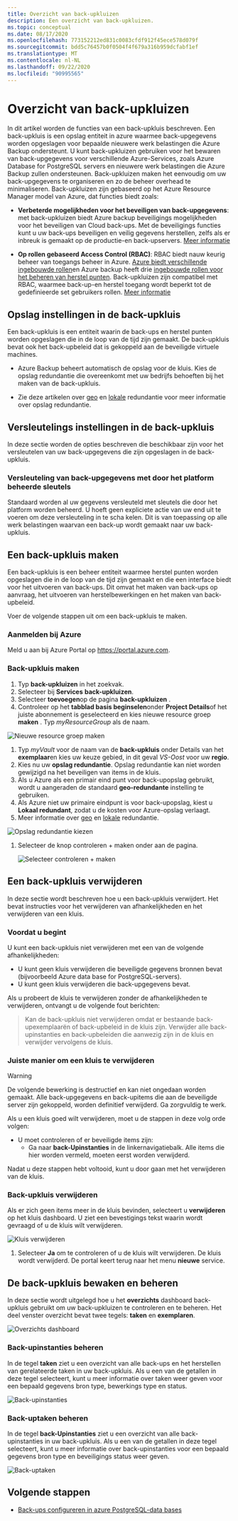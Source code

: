 ```yaml
---
title: Overzicht van back-upkluizen
description: Een overzicht van back-upkluizen.
ms.topic: conceptual
ms.date: 08/17/2020
ms.openlocfilehash: 773152212ed831c0083cfdf912f45ece578d079f
ms.sourcegitcommit: bdd5c76457b0f0504f4f679a316b959dcfabf1ef
ms.translationtype: MT
ms.contentlocale: nl-NL
ms.lasthandoff: 09/22/2020
ms.locfileid: "90995565"
---
```

# <a name="backup-vaults-overview"></a>Overzicht van back-upkluizen

In dit artikel worden de functies van een back-upkluis beschreven. Een back-upkluis is een opslag entiteit in azure waarmee back-upgegevens worden opgeslagen voor bepaalde nieuwere werk belastingen die Azure Backup ondersteunt. U kunt back-upkluizen gebruiken voor het bewaren van back-upgegevens voor verschillende Azure-Services, zoals Azure Database for PostgreSQL servers en nieuwere werk belastingen die Azure Backup zullen ondersteunen. Back-upkluizen maken het eenvoudig om uw back-upgegevens te organiseren en zo de beheer overhead te minimaliseren. Back-upkluizen zijn gebaseerd op het Azure Resource Manager model van Azure, dat functies biedt zoals:

- **Verbeterde mogelijkheden voor het beveiligen van back-upgegevens**: met back-upkluizen biedt Azure backup beveiligings mogelijkheden voor het beveiligen van Cloud back-ups. Met de beveiligings functies kunt u uw back-ups beveiligen en veilig gegevens herstellen, zelfs als er inbreuk is gemaakt op de productie-en back-upservers. [Meer informatie](backup-azure-security-feature.md)

- **Op rollen gebaseerd Access Control (RBAC)**: RBAC biedt nauw keurig beheer van toegangs beheer in Azure. [Azure biedt verschillende ingebouwde rollen](../role-based-access-control/built-in-roles.md)en Azure backup heeft drie [ingebouwde rollen voor het beheren van herstel punten](backup-rbac-rs-vault.md). Back-upkluizen zijn compatibel met RBAC, waarmee back-up-en herstel toegang wordt beperkt tot de gedefinieerde set gebruikers rollen. [Meer informatie](backup-rbac-rs-vault.md)

## <a name="storage-settings-in-the-backup-vault"></a>Opslag instellingen in de back-upkluis

Een back-upkluis is een entiteit waarin de back-ups en herstel punten worden opgeslagen die in de loop van de tijd zijn gemaakt. De back-upkluis bevat ook het back-upbeleid dat is gekoppeld aan de beveiligde virtuele machines.

- Azure Backup beheert automatisch de opslag voor de kluis. Kies de opslag redundantie die overeenkomt met uw bedrijfs behoeften bij het maken van de back-upkluis.

- Zie deze artikelen over [geo](../storage/common/storage-redundancy.md#geo-redundant-storage) en [lokale](../storage/common/storage-redundancy.md#locally-redundant-storage) redundantie voor meer informatie over opslag redundantie.

## <a name="encryption-settings-in-the-backup-vault"></a>Versleutelings instellingen in de back-upkluis

In deze sectie worden de opties beschreven die beschikbaar zijn voor het versleutelen van uw back-upgegevens die zijn opgeslagen in de back-upkluis.

### <a name="encryption-of-backup-data-using-platform-managed-keys"></a>Versleuteling van back-upgegevens met door het platform beheerde sleutels

Standaard worden al uw gegevens versleuteld met sleutels die door het platform worden beheerd. U hoeft geen expliciete actie van uw end uit te voeren om deze versleuteling in te scha kelen. Dit is van toepassing op alle werk belastingen waarvan een back-up wordt gemaakt naar uw back-upkluis.

## <a name="create-a-backup-vault"></a>Een back-upkluis maken

Een back-upkluis is een beheer entiteit waarmee herstel punten worden opgeslagen die in de loop van de tijd zijn gemaakt en die een interface biedt voor het uitvoeren van back-ups. Dit omvat het maken van back-ups op aanvraag, het uitvoeren van herstelbewerkingen en het maken van back-upbeleid.

Voer de volgende stappen uit om een back-upkluis te maken.

### <a name="sign-in-to-azure"></a>Aanmelden bij Azure

Meld u aan bij Azure Portal op <https://portal.azure.com>.

### <a name="create-backup-vault"></a>Back-upkluis maken

1. Typ **back-upkluizen** in het zoekvak.
1. Selecteer bij **Services** **back-upkluizen**.
1. Selecteer **toevoegen**op de pagina **back-upkluizen** .
1. Controleer op het **tabblad basis beginselen**onder **Project Details**of het juiste abonnement is geselecteerd en kies nieuwe resource groep **maken** . Typ *myResourceGroup* als de naam.

  ![Nieuwe resource groep maken](./media/backup-vault-overview/new-resource-group.png)

1. Typ *myVault* voor de naam van de **back-upkluis** onder Details van het **exemplaar**en kies uw keuze gebied, in dit geval *VS-Oost* voor uw **regio**.
1. Kies nu uw **opslag redundantie**. Opslag redundantie kan niet worden gewijzigd na het beveiligen van items in de kluis.
1. Als u Azure als een primair eind punt voor back-upopslag gebruikt, wordt u aangeraden de standaard **geo-redundante** instelling te gebruiken.
1. Als Azure niet uw primaire eindpunt is voor back-upopslag, kiest u **Lokaal redundant**, zodat u de kosten voor Azure-opslag verlaagt.
1. Meer informatie over [geo](../storage/common/storage-redundancy.md#geo-redundant-storage) en [lokale](../storage/common/storage-redundancy.md#locally-redundant-storage) redundantie.

  ![Opslag redundantie kiezen](./media/backup-vault-overview/storage-redundancy.png)

1. Selecteer de knop controleren + maken onder aan de pagina.

    ![Selecteer controleren + maken](./media/backup-vault-overview/review-and-create.png)

## <a name="delete-a-backup-vault"></a>Een back-upkluis verwijderen

In deze sectie wordt beschreven hoe u een back-upkluis verwijdert. Het bevat instructies voor het verwijderen van afhankelijkheden en het verwijderen van een kluis.

### <a name="before-you-start"></a>Voordat u begint

U kunt een back-upkluis niet verwijderen met een van de volgende afhankelijkheden:

- U kunt geen kluis verwijderen die beveiligde gegevens bronnen bevat (bijvoorbeeld Azure data base for PostgreSQL-servers).
- U kunt geen kluis verwijderen die back-upgegevens bevat.

Als u probeert de kluis te verwijderen zonder de afhankelijkheden te verwijderen, ontvangt u de volgende fout berichten:

>Kan de back-upkluis niet verwijderen omdat er bestaande back-upexemplaarën of back-upbeleid in de kluis zijn. Verwijder alle back-upinstanties en back-upbeleiden die aanwezig zijn in de kluis en verwijder vervolgens de kluis.

### <a name="proper-way-to-delete-a-vault"></a>Juiste manier om een kluis te verwijderen

>[!WARNING]
De volgende bewerking is destructief en kan niet ongedaan worden gemaakt. Alle back-upgegevens en back-upitems die aan de beveiligde server zijn gekoppeld, worden definitief verwijderd. Ga zorgvuldig te werk.

Als u een kluis goed wilt verwijderen, moet u de stappen in deze volg orde volgen:

- U moet controleren of er beveiligde items zijn:
  - Ga naar **back-Upinstanties** in de linkernavigatiebalk. Alle items die hier worden vermeld, moeten eerst worden verwijderd.

Nadat u deze stappen hebt voltooid, kunt u door gaan met het verwijderen van de kluis.

### <a name="delete-the-backup-vault"></a>Back-upkluis verwijderen

Als er zich geen items meer in de kluis bevinden, selecteert u **verwijderen** op het kluis dashboard. U ziet een bevestigings tekst waarin wordt gevraagd of u de kluis wilt verwijderen.

![Kluis verwijderen](./media/backup-vault-overview/delete-vault.png)

1. Selecteer **Ja** om te controleren of u de kluis wilt verwijderen. De kluis wordt verwijderd. De portal keert terug naar het menu **nieuwe** service.

## <a name="monitor-and-manage-the-backup-vault"></a>De back-upkluis bewaken en beheren

In deze sectie wordt uitgelegd hoe u het **overzichts** dashboard back-upkluis gebruikt om uw back-upkluizen te controleren en te beheren. Het deel venster overzicht bevat twee tegels: **taken** en **exemplaren**.

![Overzichts dashboard](./media/backup-vault-overview/overview-dashboard.png)

### <a name="manage-backup-instances"></a>Back-upinstanties beheren

In de tegel **taken** ziet u een overzicht van alle back-ups en het herstellen van gerelateerde taken in uw back-upkluis. Als u een van de getallen in deze tegel selecteert, kunt u meer informatie over taken weer geven voor een bepaald gegevens bron type, bewerkings type en status.

![Back-upinstanties](./media/backup-vault-overview/backup-instances.png)

### <a name="manage-backup-jobs"></a>Back-uptaken beheren

In de tegel **back-Upinstanties** ziet u een overzicht van alle back-upinstanties in uw back-upkluis. Als u een van de getallen in deze tegel selecteert, kunt u meer informatie over back-upinstanties voor een bepaald gegevens bron type en beveiligings status weer geven.

![Back-uptaken](./media/backup-vault-overview/backup-jobs.png)

## <a name="next-steps"></a>Volgende stappen

- [Back-ups configureren in azure PostgreSQL-data bases](backup-azure-database-postgresql.md#configure-backup-on-azure-postgresql-databases)
